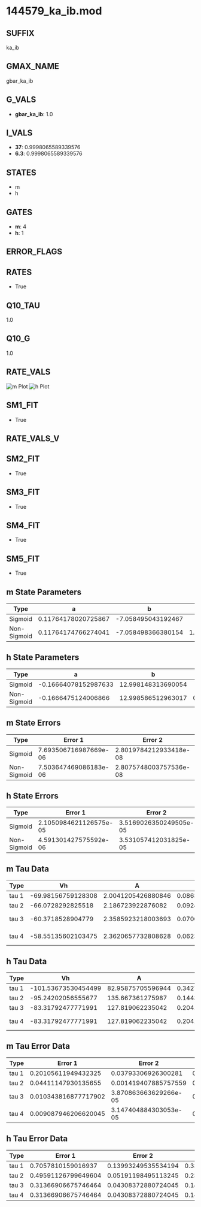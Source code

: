 # 144579_ka_ib.mod

## SUFFIX

ka_ib

## GMAX_NAME

gbar_ka_ib

## G_VALS

- **gbar_ka_ib**: 1.0

## I_VALS

- **37**: 0.9998065589339576
- **6.3**: 0.9998065589339576

## STATES

- m
- h

## GATES

- **m**: 4
- **h**: 1

## ERROR_FLAGS


## RATES

- True

## Q10_TAU

1.0

## Q10_G

1.0

## RATE_VALS

![m Plot](/Users/pbozelos/Dropbox/icg-Chai-Panos/supermodels/output_markdown_files/K/144579_ka_ib.mod/images/m.png)
![h Plot](/Users/pbozelos/Dropbox/icg-Chai-Panos/supermodels/output_markdown_files/K/144579_ka_ib.mod/images/h.png)

## SM1_FIT

- True

## RATE_VALS_V

## SM2_FIT

- True

## SM3_FIT

- True

## SM4_FIT

- True

## SM5_FIT

- True

## m State Parameters

| Type | a | b | c | d |
| --- | --- | --- | --- | --- |
| Sigmoid | 0.11764178020725867 | -7.058495043192467 |
| Non-Sigmoid | 0.11764174766274041 | -7.058498366380154 | 1.0000006139596682 | -1.255353349420468e-06 |

## h State Parameters

| Type | a | b | c | d |
| --- | --- | --- | --- | --- |
| Sigmoid | -0.16664078152987633 | 12.998148313690054 |
| Non-Sigmoid | -0.1666475124006866 | 12.998586512963017 | 0.9999679336153322 | -5.504654859911471e-07 |

## m State Errors

| Type | Error 1 | Error 2 | Error 3 |
| --- | --- | --- | --- |
| Sigmoid | 7.693506716987669e-06 | 2.8019784212933418e-08 | 2.9889157585338252e-06 |
| Non-Sigmoid | 7.503647469086183e-06 | 2.8075748003757536e-08 | 2.9151557270122935e-06 |

## h State Errors

| Type | Error 1 | Error 2 | Error 3 |
| --- | --- | --- | --- |
| Sigmoid | 2.1050984621126575e-05 | 3.5169026350249505e-05 | 1.94468912927289e-05 |
| Non-Sigmoid | 4.591301427575592e-06 | 3.531057412031825e-05 | 4.241442448473712e-06 |

## m Tau Data

| Type | Vh | A | b1 | b2 | c1 | c2 | d1 | d2 | e1 | e2 |
| --- | --- | --- | --- | --- | --- | --- | --- | --- | --- | --- |
| tau 1 | -69.98156759128308 | 2.0041205426880846 | 0.0863224663596723 | 0.029529988960363702 |
| tau 2 | -66.0728292825518 | 2.186723922876082 | 0.09245498468435599 | 0.001021255799071189 | 0.04405078555175461 | -0.00018695066733567299 |
| tau 3 | -60.3718528904779 | 2.3585923218003693 | 0.0700947561048612 | 0.0002734266307712908 | -3.990198412578231e-06 | 0.06016607769439124 | -0.00047887437289762566 | 1.2431282468067986e-06 |
| tau 4 | -58.55135602103475 | 2.3620657732808628 | 0.062307808214570375 | 0.00017065857157013223 | 4.9158577323253015e-06 | 1.8769144486341235e-07 | 0.06517333725913828 | -0.0006049139696725685 | 2.2607325170723886e-06 | -2.6332362123226232e-09 |

## h Tau Data

| Type | Vh | A | b1 | b2 | c1 | c2 | d1 | d2 | e1 | e2 |
| --- | --- | --- | --- | --- | --- | --- | --- | --- | --- | --- |
| tau 1 | -101.53673530454499 | 82.95875705596944 | 0.3427357140769522 | 0.01450420381006497 |
| tau 2 | -95.24202056555677 | 135.667361275987 | 0.14435887769506758 | -0.0007737891903275762 | 0.038242948766468395 | -0.00017676549564845157 |
| tau 3 | -83.31792477771991 | 127.819062235042 | 0.20414685082931514 | 0.034788327450847784 | 0.0015246326343223689 | 0.06871523031423708 | -0.0007991507236520548 | 2.7234466578801975e-06 |
| tau 4 | -83.31792477771991 | 127.819062235042 | 0.20414685082931514 | 0.034788327450847784 | 0.0015246326343223689 | 0.0 | 0.06871523031423708 | -0.0007991507236520548 | 2.7234466578801975e-06 | 0.0 |

## m Tau Error Data

| Type | Error 1 | Error 2 | Error 3 |
| --- | --- | --- | --- |
| tau 1 | 0.20105611949432325 | 0.03793306926300281 | 0.10060824134850321 |
| tau 2 | 0.04411147930135655 | 0.001419407885757559 | 0.02207333140096583 |
| tau 3 | 0.010343816877717902 | 3.870863663629266e-05 | 0.005176033574683344 |
| tau 4 | 0.009087946206620045 | 3.147404884303053e-05 | 0.004547597395281765 |

## h Tau Error Data

| Type | Error 1 | Error 2 | Error 3 |
| --- | --- | --- | --- |
| tau 1 | 0.7057810159016937 | 0.13993249535534194 | 0.3358551060496545 |
| tau 2 | 0.49591126799649604 | 0.05191198495113245 | 0.23598584794944483 |
| tau 3 | 0.31366906675746464 | 0.04308372880724045 | 0.1492635184381298 |
| tau 4 | 0.31366906675746464 | 0.04308372880724045 | 0.1492635184381298 |

